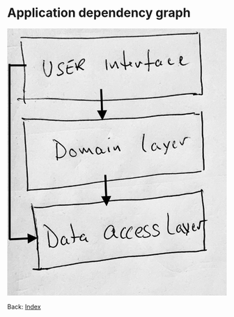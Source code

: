 # Application dependency graph

![Application dependency graph](img/IMG_0508-1.JPG)

Back: [Index](introduction.md)
